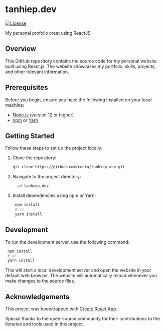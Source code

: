 # tanhiep.dev

[![License](https://img.shields.io/badge/License-MIT-blue.svg)](https://github.com/centopw/tanhiep.dev/blob/main/LICENSE)

My personal profolio creat using ReactJS


## Overview

This GitHub repository contains the source code for my personal website built using React.js. The website showcases my portfolio, skills, projects, and other relevant information.

## Prerequisites

Before you begin, ensure you have the following installed on your local machine:

- [Node.js](https://nodejs.org/) (version 12 or higher)
- [npm](https://www.npmjs.com/) or [Yarn](https://yarnpkg.com/)

## Getting Started

Follow these steps to set up the project locally:

1. Clone the repository:

   ```bash
   git clone https://github.com/cento/tanhiep.dev.git

2. Navigate to the project directory:

   ```bash
     cd tanhiep.dev
   
3. Install dependencies using npm or Yarn:
   
    ```bash
     npm install
     # or
     yarn install

## Development

To run the development server, use the following command:

  ```bash
   npm install
   # or
   yarn install
  ```

This will start a local development server and open the website in your default web browser. The website will automatically reload whenever you make changes to the source files.

## Acknowledgements

This project was bootstrapped with [Create React App](https://github.com/facebook/create-react-app).

Special thanks to the open-source community for their contributions to the libraries and tools used in this project.
